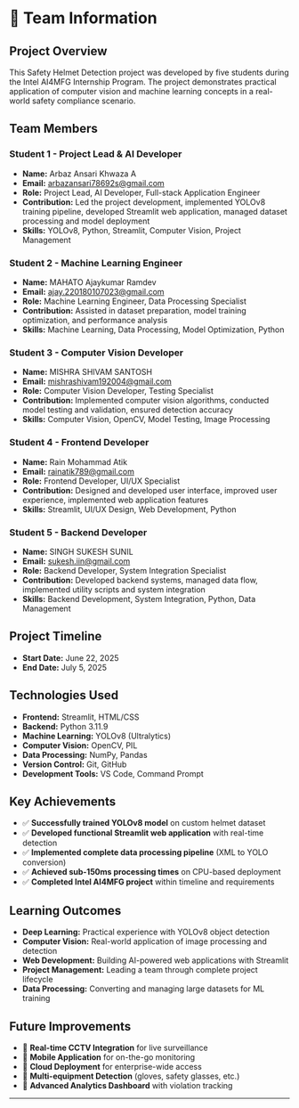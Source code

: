 # 👥 Team Information

## Project Overview
This Safety Helmet Detection project was developed by five students during the Intel AI4MFG Internship Program. The project demonstrates practical application of computer vision and machine learning concepts in a real-world safety compliance scenario.

## Team Members

### Student 1 - Project Lead & AI Developer
- **Name:** Arbaz Ansari Khwaza A
- **Email:** arbazansari78692s@gmail.com
- **Role:** Project Lead, AI Developer, Full-stack Application Engineer
- **Contribution:** Led the project development, implemented YOLOv8 training pipeline, developed Streamlit web application, managed dataset processing and model deployment
- **Skills:** YOLOv8, Python, Streamlit, Computer Vision, Project Management

### Student 2 - Machine Learning Engineer
- **Name:** MAHATO Ajaykumar Ramdev
- **Email:** ajay.220180107023@gmail.com
- **Role:** Machine Learning Engineer, Data Processing Specialist
- **Contribution:** Assisted in dataset preparation, model training optimization, and performance analysis
- **Skills:** Machine Learning, Data Processing, Model Optimization, Python

### Student 3 - Computer Vision Developer
- **Name:** MISHRA SHIVAM SANTOSH
- **Email:** mishrashivam192004@gmail.com
- **Role:** Computer Vision Developer, Testing Specialist
- **Contribution:** Implemented computer vision algorithms, conducted model testing and validation, ensured detection accuracy
- **Skills:** Computer Vision, OpenCV, Model Testing, Image Processing

### Student 4 - Frontend Developer
- **Name:** Rain Mohammad Atik
- **Email:** rainatik789@gmail.com
- **Role:** Frontend Developer, UI/UX Specialist
- **Contribution:** Designed and developed user interface, improved user experience, implemented web application features
- **Skills:** Streamlit, UI/UX Design, Web Development, Python

### Student 5 - Backend Developer
- **Name:** SINGH SUKESH SUNIL
- **Email:** sukesh.iin@gmail.com
- **Role:** Backend Developer, System Integration Specialist
- **Contribution:** Developed backend systems, managed data flow, implemented utility scripts and system integration
- **Skills:** Backend Development, System Integration, Python, Data Management

## Project Timeline
- **Start Date:** June 22, 2025
- **End Date:** July 5, 2025


## Technologies Used
- **Frontend:** Streamlit, HTML/CSS
- **Backend:** Python 3.11.9
- **Machine Learning:** YOLOv8 (Ultralytics)
- **Computer Vision:** OpenCV, PIL
- **Data Processing:** NumPy, Pandas
- **Version Control:** Git, GitHub
- **Development Tools:** VS Code, Command Prompt

## Key Achievements
- ✅ **Successfully trained YOLOv8 model** on custom helmet dataset
- ✅ **Developed functional Streamlit web application** with real-time detection
- ✅ **Implemented complete data processing pipeline** (XML to YOLO conversion)
- ✅ **Achieved sub-150ms processing times** on CPU-based deployment
- ✅ **Completed Intel AI4MFG project** within timeline and requirements

## Learning Outcomes
- **Deep Learning:** Practical experience with YOLOv8 object detection
- **Computer Vision:** Real-world application of image processing and detection
- **Web Development:** Building AI-powered web applications with Streamlit
- **Project Management:** Leading a team through complete project lifecycle
- **Data Processing:** Converting and managing large datasets for ML training

## Future Improvements
- 🚀 **Real-time CCTV Integration** for live surveillance
- 🚀 **Mobile Application** for on-the-go monitoring
- 🚀 **Cloud Deployment** for enterprise-wide access
- 🚀 **Multi-equipment Detection** (gloves, safety glasses, etc.)
- 🚀 **Advanced Analytics Dashboard** with violation tracking

---

